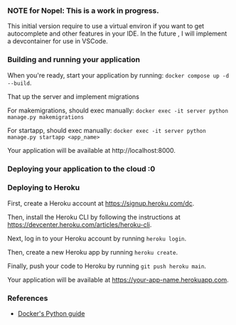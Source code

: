 ### NOTE for Nopel: This is a work in progress.

This initial version require to use a virtual environ if you want to get autocomplete and other features in your IDE.
In the future , I will implement a devcontainer for use in VSCode.


### Building and running your application

When you're ready, start your application by running:
`docker compose up -d --build`.

That up the server and implement migrations

For makemigrations, should exec manually:
`docker exec -it server python manage.py makemigrations`

For startapp, should exec manually:
`docker exec -it server python manage.py startapp <app_name>`

Your application will be available at http://localhost:8000.

### Deploying your application to the cloud :0

### Deploying to Heroku
First, create a Heroku account at https://signup.heroku.com/dc.

Then, install the Heroku CLI by following the instructions at
https://devcenter.heroku.com/articles/heroku-cli.

Next, log in to your Heroku account by running `heroku login`.

Then, create a new Heroku app by running `heroku create`.

Finally, push your code to Heroku by running `git push heroku main`.

Your application will be available at https://your-app-name.herokuapp.com.

### References
* [Docker's Python guide](https://docs.docker.com/language/python/)
